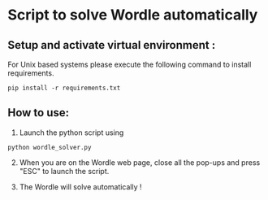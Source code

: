 # Script to solve Wordle automatically

## Setup and activate virtual environment :
For Unix based systems please execute the following command to install requirements.

```
pip install -r requirements.txt
```

## How to use:
1. Launch the python script using 

```
python wordle_solver.py
```

2. When you are on the Wordle web page, close all the pop-ups and press "ESC" to launch the script.

3. The Wordle will solve automatically !
